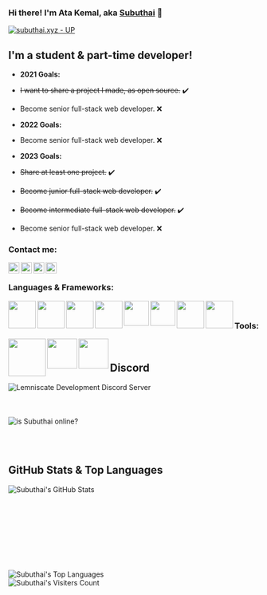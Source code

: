 ### Hi there! I'm Ata Kemal, aka [Subuthai][website] 👋

[![subuthai.xyz - UP](https://img.shields.io/badge/subuthai.xyz-UP-2ea44f?style=for-the-badge)](https://subuthai.xyz)

## I'm a student & part-time developer!

- **2021 Goals:**
- <s>I want to share a project I made, as open source.</s> ✔️
- Become senior full-stack web developer. ❌
  
- **2022 Goals:**
- Become senior full-stack web developer. ❌
  
- **2023 Goals:**
- <s>Share at least one project.</s> ✔️
- <s>Become junior full-stack web developer.</s> ✔️
- <s>Become intermediate full-stack web developer.</s> ✔️
- Become senior full-stack web developer. ❌

### Contact me:

[<img align="left" alt="subuthai.xyz" width="22px" src="https://img.icons8.com/?size=512&id=dxoYK8bxqiJr&format=png" />][website]
[<img align="left" alt="subuthai | YouTube" width="22px" src="https://img.icons8.com/fluency/48/000000/youtube-play.png" />][youtube]
[<img align="left" alt="subuthai_ | Twitter" width="22px" src="https://img.icons8.com/fluency/48/000000/twitter.png" />][twitter]
[<img align="left" alt="subuthai_ | Instagram" width="22px" src="https://img.icons8.com/fluency/48/000000/instagram-new.png" />][instagram]

<br />

### Languages & Frameworks:

<img align="left" width="55px" src="https://img.shields.io/badge/Next.js-000.svg?logo=next.js&style=flat" />
<img align="left" width="55px" src="https://img.shields.io/badge/Node.js-323232.svg?logo=node.js&style=flat" />
<img align="left" width="55px" src="https://img.shields.io/badge/JavaScript-000.svg?logo=javascript&style=flat" />
<img align="left" width="55px" src="https://img.shields.io/badge/TypeScript-f7f7f7.svg?logo=typescript&style=flat" />
<img align="left" width="50px" src="https://img.shields.io/badge/HTML5-ececec.svg?logo=html5&style=flat" />
<img align="left" width="50px" src="https://img.shields.io/badge/CSS3-2572b6.svg?logo=css3&style=flat" />
<img align="left" width="55px" src="https://img.shields.io/badge/MongoDB-fff.svg?logo=mongodb&style=flat" /> 
<img align="left" width="55px" src="https://img.shields.io/badge/MySQL-f29111.svg?logo=mysql&style=flat" />

<br />

### Tools:

<img align="left" width="75px" src="https://img.shields.io/badge/Visual Studio Code-007acc.svg?logo=visual-studio-code&style=flat-square" />
<img align="left" width="60px" src="https://img.shields.io/badge/WebStorm-000.svg?logo=webstorm&style=flat-square" />
<img align="left" width="60px" src="https://img.shields.io/badge/PhpStorm-000.svg?logo=phpstorm&style=flat-square" />

<br />

## Discord 
  [<img align="left" alt="Lemniscate Development Discord Server" src="https://discordapp.com/api/guilds/638385129030418452/widget.png?style=banner2" alt="Lemniscate Dev"/>][discord]
  <br /><br /><br /><br />
  <img align="left" alt="is Subuthai online?" src="https://dcbadge.vercel.app/api/shield/275723948803489792?style=flat&theme=clean" />

<br />
<br />
<br />

## GitHub Stats & Top Languages
  <img align="left" alt="Subuthai's GitHub Stats" src="https://github-readme-stats.vercel.app/api?username=subuthai&theme=dark" />
  <br /><br /><br /><br /><br /><br /><br /><br /><br /><br />
  <img aligh="left" alt="Subuthai's Top Languages" src="https://github-readme-stats.vercel.app/api/top-langs/?username=subuthai&theme=dark">
  <br />
  <img align="left" alt="Subuthai's Visiters Count" src="https://komarev.com/ghpvc/?username=Subuthai">
  <br />

[website]: https://subuthai.xyz
[twitter]: https://twitter.com/subuthai_
[youtube]: https://youtube.com/Subuthai
[instagram]: https://instagram.com/subuthai_
[discord]: https://discord.gg/adXEBUK94B
